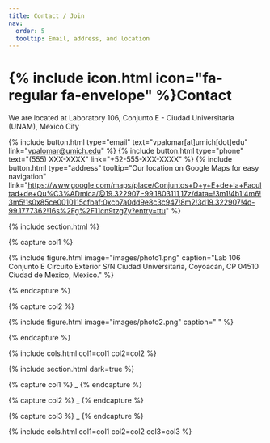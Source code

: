 ```yaml
---
title: Contact / Join
nav:
  order: 5
  tooltip: Email, address, and location
---
```


# {% include icon.html icon="fa-regular fa-envelope" %}Contact

We are located at Laboratory 106, Conjunto E - Ciudad Universitaria (UNAM), Mexico City

{%
  include button.html
  type="email"
  text="vpalomar[at]umich[dot]edu"
  link="vpalomar@umich.edu"
%}
{%
  include button.html
  type="phone"
  text="(555) XXX-XXXX"
  link="+52-555-XXX-XXXX"
%}
{%
  include button.html
  type="address"
  tooltip="Our location on Google Maps for easy navigation"
link="https://www.google.com/maps/place/Conjuntos+D+y+E+de+la+Facultad+de+Qu%C3%ADmica/@19.322907,-99.1803111,17z/data=!3m1!4b1!4m6!3m5!1s0x85ce0010115cfbaf:0xcb7a0dd9e8c3c947!8m2!3d19.322907!4d-99.1777362!16s%2Fg%2F11cn9tzg7y?entry=ttu"
%}

{% include section.html %}

{% capture col1 %}

{%
  include figure.html
  image="images/photo1.png"
  caption="Lab 106 Conjunto E
Circuito Exterior S/N Ciudad Universitaria, Coyoacán, CP 04510
Ciudad de Mexico, Mexico."
%}

{% endcapture %}

{% capture col2 %}

{%
  include figure.html
  image="images/photo2.png"
  caption=" "
%}

{% endcapture %}

{% include cols.html col1=col1 col2=col2 %}

{% include section.html dark=true %}

{% capture col1 %}
_
{% endcapture %}

{% capture col2 %}
_
{% endcapture %}

{% capture col3 %}
_
{% endcapture %}

{% include cols.html col1=col1 col2=col2 col3=col3 %}
